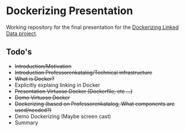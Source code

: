# Dockerizing Presentation

Working repository for the final presentation for the [Dockerizing Linked Data project](http://dockerizing.github.io).

## Todo's

* ~~Introduction/Motivation~~
* ~~Introduction Professorenkatalog/Technical infrastructure~~
* ~~What is Docker?~~
* Explicitly explaing linking in Docker
* ~~Presentation Virtuoso Docker (Dockerfile, etc ...)~~
* ~~Demo Virtuoso Docker~~
* ~~Dockerizing (based on Professorenkatalog, What components are used/needed?)~~
* Demo Dockerizing (Maybe screen cast)
* Summary
